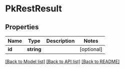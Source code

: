 # PkRestResult

## Properties

 Name   | Type       | Description | Notes      
--------|------------|-------------|------------
 **id** | **string** |             | [optional] 

[[Back to Model list]](../README.md#documentation-for-models) [[Back to API list]](../README.md#documentation-for-api-endpoints) [[Back to README]](../README.md)


